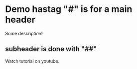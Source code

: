 # Demo hastag "#" is for a main header

Some description!

## subheader is done with "##"

Watch tutorial on youtube.